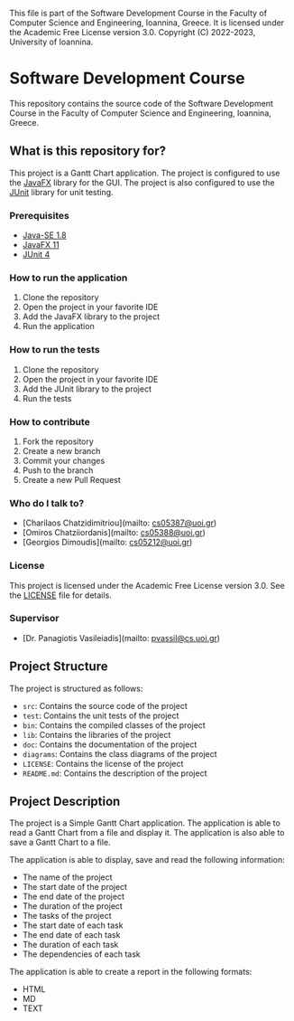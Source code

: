 This file is part of the Software Development Course in the Faculty of Computer Science and Engineering, Ioannina, Greece.
It is licensed under the Academic Free License version 3.0.
Copyright (C) 2022-2023, University of Ioannina.

# Software Development Course

This repository contains the source code of the Software Development Course in the Faculty of Computer Science and Engineering, Ioannina, Greece.

## What is this repository for?

This project is a Gantt Chart application. The project is configured to use the [JavaFX](https://openjfx.io/) library for the GUI. The project is also configured to use the [JUnit](https://junit.org/junit5/) library for unit testing.

### Prerequisites

- [Java-SE 1.8](https://www.oracle.com/java/technologies/javase/javase-jdk8-downloads.html)
- [JavaFX 11](https://gluonhq.com/products/javafx/)
- [JUnit 4](https://junit.org/junit4/)

### How to run the application

1. Clone the repository
2. Open the project in your favorite IDE
3. Add the JavaFX library to the project
4. Run the application

### How to run the tests

1. Clone the repository
2. Open the project in your favorite IDE
3. Add the JUnit library to the project
4. Run the tests

### How to contribute

1. Fork the repository
2. Create a new branch
3. Commit your changes
4. Push to the branch
5. Create a new Pull Request

### Who do I talk to?

- [Charilaos Chatzidimitriou](mailto: cs05387@uoi.gr)
- [Omiros Chatziiordanis](mailto: cs05388@uoi.gr)
- [Georgios Dimoudis](mailto: cs05212@uoi.gr)

### License

This project is licensed under the Academic Free License version 3.0. See the [LICENSE](LICENSE) file for details.

### Supervisor

- [Dr. Panagiotis Vasileiadis](mailto: pvassil@cs.uoi.gr)

## Project Structure

The project is structured as follows:

- `src`: Contains the source code of the project
- `test`: Contains the unit tests of the project
- `bin`: Contains the compiled classes of the project
- `lib`: Contains the libraries of the project
- `doc`: Contains the documentation of the project
- `diagrams`: Contains the class diagrams of the project
- `LICENSE`: Contains the license of the project
- `README.md`: Contains the description of the project

## Project Description

The project is a Simple Gantt Chart application. The application is able to read a Gantt Chart from a file and display it. The application is also able to save a Gantt Chart to a file. 

The application is able to display, save and read the following information:

- The name of the project
- The start date of the project
- The end date of the project
- The duration of the project
- The tasks of the project
- The start date of each task
- The end date of each task
- The duration of each task
- The dependencies of each task

The application is able to create a report in the following formats:

- HTML
- MD
- TEXT
